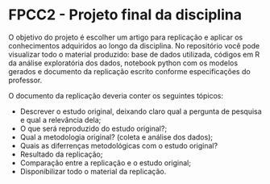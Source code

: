 # FPCC2 - Projeto final da disciplina

O objetivo do projeto é escolher um artigo para replicação e aplicar os conhecimentos adquiridos ao longo da disciplina. No repositório você pode visualizar todo o material produzido: base de dados utilizada, códigos em R da análise exploratória dos dados, notebook python com os modelos gerados e documento da replicação escrito conforme especificações do professor.

O documento da replicação deveria conter os seguintes tópicos:
- Descrever o estudo original, deixando claro qual a pergunta de pesquisa e qual a relevância dela; 
- O que será reproduzido do estudo original?;
- Qual a metodologia original? (coleta e análise dos dados);
- Quais as diferrenças metodológicas com o estudo original?
- Resultado da replicação;
- Comparação entre a replicação e o estudo original;
- Disponibilizar todo o material da replicação.
